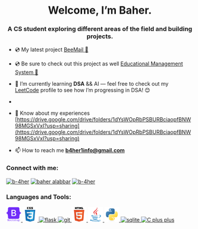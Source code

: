<h1 align="center">Welcome, I’m Baher.</h1>
<h3 align="center">A CS student exploring different areas of the field and building projects.</h3>

- 💿 My latest project [BeeMail 🐝](https://github.com/b-4her/BeeMail)

- 💿 Be sure to check out this project as well [Educational Management System 🏫](https://github.com/b-4her/Educational-Management-System)

- 🌱 I’m currently learning **DSA** && AI — feel free to check out my <a href="https://leetcode.com/u/b-4her/">LeetCode</a> profile to see how I’m progressing in DSA! 😊
- 
- 📄 Know about my experiences [https://drive.google.com/drive/folders/1dYsWOpRbPSBURBciaopfBNW98MGSxVxI?usp=sharing](https://drive.google.com/drive/folders/1dYsWOpRbPSBURBciaopfBNW98MGSxVxI?usp=sharing)
 
- 📫 How to reach me **b4her1info@gmail.com**
  

<h3 align="left">Connect with me:</h3>
<p align="left">
<a href="https://linkedin.com/in/b-4her" target="blank"><img align="center" src="https://raw.githubusercontent.com/rahuldkjain/github-profile-readme-generator/master/src/images/icons/Social/linked-in-alt.svg" alt="b-4her" height="30" width="40" /></a>
<a href="https://www.youtube.com/@b-4her" target="blank"><img align="center" src="https://raw.githubusercontent.com/rahuldkjain/github-profile-readme-generator/master/src/images/icons/Social/youtube.svg" alt="baher alabbar" height="30" width="40" /></a>
<a href="https://www.leetcode.com/b-4her" target="blank"><img align="center" src="https://raw.githubusercontent.com/rahuldkjain/github-profile-readme-generator/master/src/images/icons/Social/leet-code.svg" alt="b-4her" height="30" width="40" /></a>
</p>

<h3 align="left">Languages and Tools:</h3>
<p align="left"> <a href="https://getbootstrap.com" target="_blank" rel="noreferrer"> <img src="https://raw.githubusercontent.com/devicons/devicon/master/icons/bootstrap/bootstrap-plain-wordmark.svg" alt="bootstrap" width="40" height="40"/> </a> <a href="https://www.w3schools.com/css/" target="_blank" rel="noreferrer"> <img src="https://raw.githubusercontent.com/devicons/devicon/master/icons/css3/css3-original-wordmark.svg" alt="css3" width="40" height="40"/> </a> <a href="https://flask.palletsprojects.com/" target="_blank" rel="noreferrer"> <img src="https://img.shields.io/badge/-b?logo=flask&color=black" alt="flask" width="40" height="40"/> </a> <a href="https://git-scm.com/" target="_blank" rel="noreferrer"> <img src="https://www.vectorlogo.zone/logos/git-scm/git-scm-icon.svg" alt="git" width="40" height="40"/> </a> <a href="https://www.w3.org/html/" target="_blank" rel="noreferrer"> <img src="https://raw.githubusercontent.com/devicons/devicon/master/icons/html5/html5-original-wordmark.svg" alt="html5" width="40" height="40"/> </a> <a href="https://www.java.com" target="_blank" rel="noreferrer"> <img src="https://raw.githubusercontent.com/devicons/devicon/master/icons/java/java-original.svg" alt="java" width="40" height="40"/> </a> <a href="https://www.python.org" target="_blank" rel="noreferrer"> <img src="https://raw.githubusercontent.com/devicons/devicon/master/icons/python/python-original.svg" alt="python" width="40" height="40"/> </a> <a href="https://www.sqlite.org/" target="_blank" rel="noreferrer"> <img src="https://www.vectorlogo.zone/logos/sqlite/sqlite-icon.svg" alt="sqlite" width="40" height="40"/> </a> <a href="https://cplusplus.com/" target="_blank" rel="noreferrer"> <img src="https://www.vectorlogo.zone/logos/isocpp/isocpp-icon.svg" alt="C plus plus" width="40" height="40"/> </a></p>


